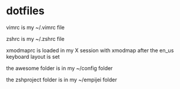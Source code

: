 # dotfiles

vimrc is my ~/.vimrc file

zshrc is my ~/.zshrc file

xmodmaprc is loaded in my X session with xmodmap after the en_us keyboard layout is set

the awesome folder is in my ~/config folder

the zshproject folder is in my ~/empijei folder

